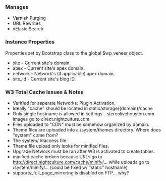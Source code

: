 ### Manages
* Varnish Purging
* URL Rewrites
* vElasic Search

### Instance Properties
Properties set by Bootstrap class to the global $wp_veneer object.

* site      - Current site's domain.
* apex      - Current site's apex domain.
* network   - Network's (if applicable) apex domain.
* site_id   - Current site's blog ID.

### W3 Total Cache Issues & Notes
* Verified for seperate Networks: Plugin Activation,
* Ideally "cache" should be located in static/storage/{domain}/cache
* Only single hostname is allowed in settings - stereolivehouston.com images go to direct.nightculture.com
* Files uploaded to "CDN" must be somehow organized by domain.
* Theme files are uploaded into a /system/themes directory. Where does "system" come from?
* The system/.htaccess file.
* Theme file upload only looks for minified files.
* Upgrade Network must be ran after W3 is activated to create tables.
* minified cache broken because URLs go to http://direct.nightculture.com/cache/minify/... while uploads go to /system/minify/... (could be fixed w/ "static" hostname)
* supports_full_page_mirroring is disabled on FTP... why?

